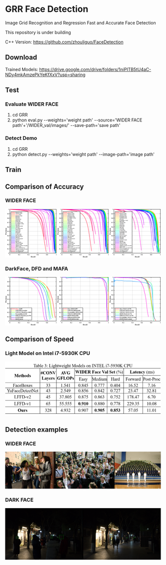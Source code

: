 # GRR Face Detection
Image Grid Recognition and Regression Fast and Accurate Face Detection

This repository is under building

C++ Version: https://github.com/zhouliguo/FaceDetection

## Download

Trained Models: https://drive.google.com/drive/folders/1niPITB5tU4aC-NDy4mkAmzePkYeKfXxV?usp=sharing

## Test
### Evaluate WIDER FACE
1. cd GRR
2. python eval.py --weights='weight path' --source='WIDER FACE path'+'/WIDER_val/images/' --save-path='save path'

### Detect Demo
1. cd GRR
2. python detect.py --weights='weight path'  --image-path='image path'

## Train

## Comparison of Accuracy

### WIDER FACE
<img src="https://github.com/zhouliguo/GRR/blob/main/figures/wider.png">

### DarkFace, DFD and MAFA
<img src="https://github.com/zhouliguo/GRR/blob/main/figures/ddm.png">

## Comparison of Speed

### Light Model on Intel i7-5930K CPU
<img src="https://github.com/zhouliguo/GRR/blob/main/figures/light.png">

## Detection examples

### WIDER FACE
<img src="https://github.com/zhouliguo/GRR/blob/main/figures/wider_example.png">

### DARK FACE
<img src="https://github.com/zhouliguo/GRR/blob/main/figures/dark_example.png">
